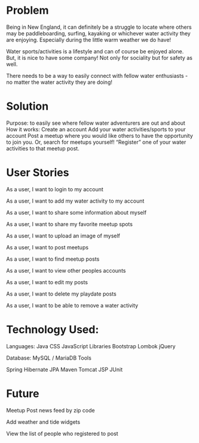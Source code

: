 <h1>Problem</h1>

Being in New England, it can definitely be a struggle to locate where others may be paddleboarding, surfing, kayaking or whichever water activity they are enjoying. Especially during the little warm weather we do have!

Water sports/activities is a lifestyle and can of course be enjoyed alone. But, it is nice to have some company! Not only for sociality but for safety as well.

There needs to be a way to easily connect with fellow water enthusiasts - no matter the water activity they are doing!

# Solution

Purpose: to easily see where fellow water adventurers are out and about
How it works:
Create an account
Add your water activities/sports to your account
Post a meetup where you would like others to have the opportunity to join you. Or, search for meetups yourself!
“Register” one of your water activities to that meetup post.

# User Stories

As a user, I want to login to my account

As a user, I want to add my water activity to my account

As a user, I want to share some information about myself

As a user, I want to share my favorite meetup spots

As a user, I want to upload an image of myself

As a user, I want to post meetups

As a user, I want to find meetup posts

As a user, I want to view other peoples accounts

As a user, I want to edit my posts

As a user, I want to delete my playdate posts

As a user, I want to be able to remove a water activity



# Technology Used:

Languages:
Java
CSS
JavaScript
Libraries
Bootstrap
Lombok
jQuery

Database:
MySQL / MariaDB
Tools

Spring
Hibernate
JPA
Maven
Tomcat
JSP
JUnit
# Future

Meetup Post news feed by zip code

Add weather and tide widgets

View the list of people who registered to post
